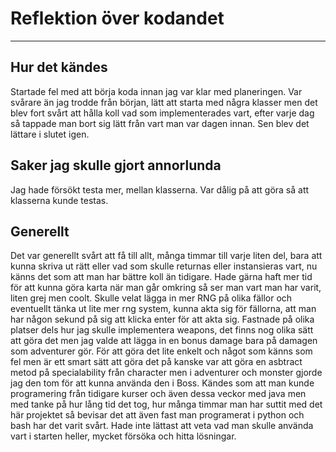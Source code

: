 # Reflektion över kodandet
***
## Hur det kändes
Startade fel med att börja koda innan jag var klar med planeringen.
Var svårare än jag trodde från början, lätt att starta med några klasser
men det blev fort svårt att hålla koll vad som implementerades vart, efter varje dag så tappade man
bort sig lätt från vart man var dagen innan. Sen blev det lättare i slutet igen.

##  Saker jag skulle gjort annorlunda
Jag hade försökt testa mer, mellan klasserna. Var dålig på att göra så att klasserna kunde testas. 

## Generellt

Det var generellt svårt att få till allt, många timmar till varje liten del, bara att kunna skriva ut rätt
eller vad som skulle returnas eller instansieras vart, nu känns det som att man har bättre koll än tidigare.
Hade gärna haft mer tid för att kunna göra karta när man går omkring så ser man vart man har varit, liten grej men coolt.
Skulle velat lägga in mer RNG på olika fällor och eventuellt tänka ut lite mer rng system, kunna akta sig för
fällorna, att man har någon sekund på sig att klicka enter för att akta sig. 
Fastnade på olika platser dels hur jag skulle implementera weapons, det finns nog olika sätt att göra det men jag valde
att lägga in en bonus damage bara på damagen som adventurer gör. För att göra det lite enkelt och något som känns som fel
men är ett smart sätt att göra det på kanske var att göra en asbtract metod på specialability från character men i adventurer 
och monster gjorde jag den tom för att kunna använda den i Boss. Kändes som att man kunde programering från tidigare kurser 
och även dessa veckor med java men med tanke på hur lång tid det tog, hur många timmar man har suttit med det här
projektet så bevisar det att även fast man programerat i python och bash har det varit svårt. Hade inte lättast att veta vad 
man skulle använda vart i starten heller, mycket försöka och hitta lösningar.